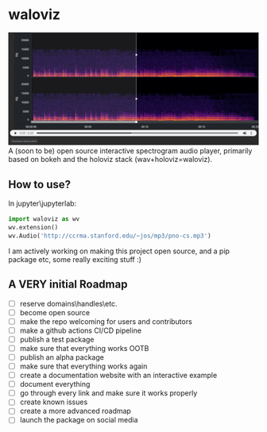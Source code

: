 # waloviz
![example snapshot](docs/resources/example_snapshot.png)
A (soon to be) open source interactive spectrogram audio player, primarily based on bokeh and the holoviz stack (wav+holoviz=waloviz).
## How to use?
In jupyter\jupyterlab:
```python
import waloviz as wv
wv.extension()
wv.Audio('http://ccrma.stanford.edu/~jos/mp3/pno-cs.mp3')
```
I am actively working on making this project open source, and a pip package etc, some really exciting stuff :)  
## A VERY initial Roadmap
 - [ ] reserve domains\handles\etc.
 - [ ] become open source
 - [ ] make the repo welcoming for users and contributors
 - [ ] make a github actions CI/CD pipeline
 - [ ] publish a test package
 - [ ] make sure that everything works OOTB
 - [ ] publish an alpha package
 - [ ] make sure that everything works again
 - [ ] create a documentation website with an interactive example
 - [ ] document everything
 - [ ] go through every link and make sure it works properly
 - [ ] create known issues
 - [ ] create a more advanced roadmap
 - [ ] launch the package on social media
